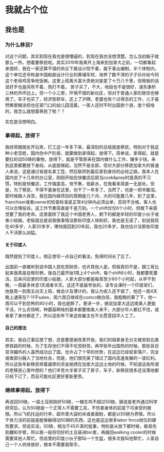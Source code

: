 <h1>我就占个位</h1>
<h2>我也是</h2>

  
<h3>为什么移民?</h3>
<p>对这个问题，其实到现在我也是很懵逼的，到现在我也没想清楚。怎么当初脑子就那么一热，想着要移民呢。其实2019年我离开上海来到加拿大之前，一切都看起来很好，我在一家还算不错的央企下属设计院干着，属于事业编制，半个体制内，这个单位还号称是中国船舶设计行业的黄埔军校，培养了数不清的子子孙孙如今同这个老母鸡竞争抢饭碗。这里上班离大富大贵绝对是差了十万八千里，但用我的话说好歹也是风吹不着，雨打不着。
  房子买了，不大，地段也不是很好，浦东康桥三林的外环边上。但一个小三房，环境不错的新社区，但对于普通人家的居住也够用了。车子也买了，经济型轿车，还上了沪牌。老婆也有个过得去的工作，儿子虽然稀里糊涂但也在家门口的幼儿园混着。一家人还时不时出国旅个游，度个假啥的，我怎么就想着移民了呢？？
</p>
<p>实在是没想明白。</p>


<h3>拿得起，放得下</h3>
<p>我经常跟朋友开玩笑，打工这一年多下来，最深刻的总结就是移民，特别对于我这种小老百姓，国内伪中产阶层，就要做到拿得起，放得下。简单说，拿得起，就是要扛的动50磅的重物，放得下，就是不管原来在国内做什么工作，赚多少钱，来到这里都要放下身段，从底层做起。当然不是全部，但对大部分移民加拿大的普通人来说，这是通过省提名拿工签，然后联邦到最后拿到身份的必经之路。我本人在国内坐了十几年的办公室，刚刚开始在快餐店后厨当cook&prep时是真的不习惯。特别是快餐店，工作强度高，快节奏，低薪水，在我看来简直一无是处。但是，为了移民，不得不委身在这里，也干了一年多了。当然了，也是一把辛酸泪。那时候跟人诉苦，我在国内做项目的周期是几个月，大的可能要几年，到了这里，franchiser或者owner的检查标准是正常4分钟内必须出单，否则不合格，客人也可以合理投诉。这工作节奏简直是千差万别。一个shift仅仅6个小时，但做下来感觉要了我的老命。店里面除了我这个中国老男人，剩下的都是年轻的印度小伙子或者小姑娘。老板就总是说我做事情没那些印度人快和好。我也是无语了，别说我现在40多岁，人家20多岁，哪怕我回到20年前，我也20多岁，我也估计没那些印度人干活那么凶猛。
</p>   
  
<h4>关于印度人</h4>
<p> 既然提到了印度人，倒正想写一点自己的看法，免得时间长了忘了。</p>
<p> 出国前一直被听到说中国人民吃苦耐劳，也许其他人是，但我真的不是，跟三哥比起来我真是自惭形秽。我自己最开始1周上4个shift，每个shift6小时，我都要死要活。后来问店里的印度小姑娘，人家大部分都是每周至少60个小时起，从早干到晚，一周最多休息1天或者半天。这还不是最夸张的，读专业课时一个印度哥们，他是周一到周五白天上班，做会计及薄计的，我认为收入还不错了，他还一周4天晚上通宵在7-11干sales，周六周日继续在costco做白班，我粗略的算了下，他一周可以干到恐怖的80小时，我也是醉了。更进一步，据说加拿大这边南美人更能干活，什么农场啊，种蘑菇啊啥的基本都要南美人来干，大部分华人都扛不住，或者拿了身份都走了，所以这些年下来这些雇主也不太愿意招华人工了。</p>

<h4>自己的想法</h4>
<p>其实，我自己事后想了想，还是要感谢改革开放。我们的祖辈身无分文被卖到北美修铁路的时候，为了生存他们不得不吃苦耐劳。再早些年出国热的时候，那些盲目崇洋媚外的人虽然成功出了国，也许占了个早的优势，在这边已经安家落户，完全或者部分融入了当地社会，但是，他们很完美了错过了国内高速发展的一波红利。所以这些年新移民带着雄厚的资金驰骋在加拿大这边土地的时候，不知道这些所谓的老移民心里咋想的？他们辛苦大半辈子买了房子，车子，新移民很多还没落地都已经下订了，而且可能社区更好更新更贵。
</p>

<h3>继续拿得起，放得下</h3>
<p> 再说回50磅。一袋土豆刚刚好50磅，一箱生鸡不超过50磅。据说是老外通过科学研究后，认为50磅是一个正常人不需要工具，不伤害身体的前提下可承受的极限。所以飞机托运的行李，超市里大袋的米或者面粉，都是以50磅为界限。所以干体力活的前提是能够搬得动50磅的东西，这也是这边很多labor force岗位的硬性要求。但说实话，50磅，相当于45斤真的挺重，特别是从放下都时候，极易伤到腰和手臂，所以我一般将切好的土豆装进bin里，再搬回walking cooler的时候需要其他人帮忙。但店里的印度小伙子那叫一个生猛，很多次我叫他帮忙，人家自己一个人吭哧放好，根本不需要我帮手。
 
</p>  

